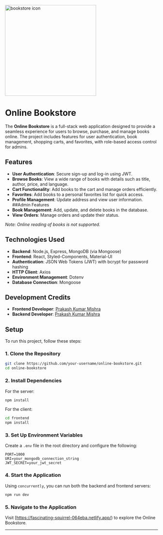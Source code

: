 <img src="[https://fascinating-squirrel-064eba.netlify.app/Hero.png](https://files.oaiusercontent.com/file-4SU6HHJdBQhjhLwcLhuKE4?se=2025-01-11T08%3A36%3A36Z&sp=r&sv=2024-08-04&sr=b&rscc=max-age%3D299%2C%20immutable%2C%20private&rscd=attachment%3B%20filename%3DScreenshot%25202025-01-11%2520135837.png&sig=M846r9BlZEuxnLWtPWvCGrz4D5AcP/GlncHrMCrbvag%3D)" alt="bookstore icon" width="300">  

# Online Bookstore

The **Online Bookstore** is a full-stack web application designed to provide a seamless experience for users to browse, purchase, and manage books online. The project includes features for user authentication, book management, shopping carts, and favorites, with role-based access control for admins.

## Features

- **User Authentication**: Secure sign-up and log-in using JWT.
- **Browse Books**: View a wide range of books with details such as title, author, price, and language.
- **Cart Functionality**: Add books to the cart and manage orders efficiently.
- **Favorites**: Add books to a personal favorites list for quick access.
- **Profile Management**: Update address and view user information.
##Admin Features
- **Book Management**: Add, update, and delete books in the database.
- **View Orders**: Manage orders and update their status.


*Note: Online reading of books is not supported.*

## Technologies Used

- **Backend**: Node.js, Express, MongoDB (via Mongoose)
- **Frontend**: React, Styled-Components, Material-UI
- **Authentication**: JSON Web Tokens (JWT) with bcrypt for password hashing
- **HTTP Client**: Axios
- **Environment Management**: Dotenv
- **Database Connection**: Mongoose

## Development Credits

- **Frontend Developer**: [Prakash Kumar Mishra](https://github.com/your-github-profile)
- **Backend Developer**: [Prakash Kumar Mishra](https://github.com/your-github-profile)

## Setup

To run this project, follow these steps:

### 1. Clone the Repository
```sh
git clone https://github.com/your-username/online-bookstore.git
cd online-bookstore
```

### 2. Install Dependencies
For the server:
```sh
npm install
```

For the client:
```sh
cd frontend
npm install
```

### 3. Set Up Environment Variables
Create a `.env` file in the root directory and configure the following:
```env
PORT=1000
URI=your_mongodb_connection_string
JWT_SECRET=your_jwt_secret
```

### 4. Start the Application
Using `concurrently`, you can run both the backend and frontend servers:
```sh
npm run dev
```

### 5. Navigate to the Application
Visit [https://fascinating-squirrel-064eba.netlify.app/) to explore the Online Bookstore.

---

